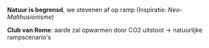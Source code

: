 **Natuur is begrensd**, we stevenen af op ramp (Inspiratie: *Neo-Malthusionisme*)

**Club van Rome**: aarde zal opwarmen door CO2 uitstoot -> natuurlijke rampscenario's
